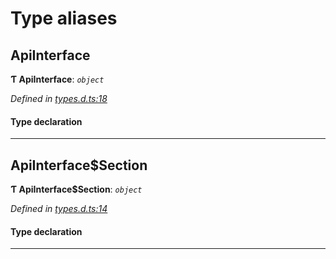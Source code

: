 

# Type aliases

<a id="apiinterface"></a>

##  ApiInterface

**Ƭ ApiInterface**: *`object`*

*Defined in [types.d.ts:18](https://github.com/chainx-org/chainx-api/blob/26a3369/packages/api/src/types.d.ts#L18)*

#### Type declaration

___
<a id="apiinterface_section"></a>

##  ApiInterface$Section

**Ƭ ApiInterface$Section**: *`object`*

*Defined in [types.d.ts:14](https://github.com/chainx-org/chainx-api/blob/26a3369/packages/api/src/types.d.ts#L14)*

#### Type declaration

[index: `string`]: [ApiInterface$Section$Method](../interfaces/_types_d_.apiinterface_section_method.md)

___

